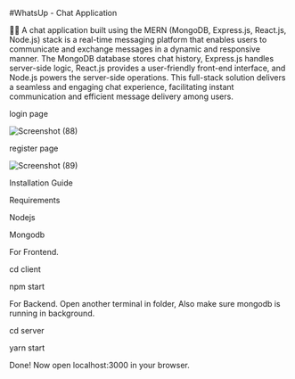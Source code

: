 #WhatsUp - Chat Application


🤷‍♂️ A chat application built using the MERN (MongoDB, Express.js, React.js, Node.js) stack is a real-time messaging platform that enables users to communicate and exchange messages in a dynamic and responsive manner. The MongoDB database stores chat history, Express.js handles server-side logic, React.js provides a user-friendly front-end interface, and Node.js powers the server-side operations. This full-stack solution delivers a seamless and engaging chat experience, facilitating instant communication and efficient message delivery among users.

login page

![Screenshot (88)](https://github.com/rishul25/Mern-chat-App/assets/85450019/a8498e97-5312-48f8-900a-be4c85f28c14)

register page 

![Screenshot (89)](https://github.com/rishul25/Mern-chat-App/assets/85450019/624ba756-1411-4d09-b5f0-b897f2043eba)

Installation Guide

Requirements

Nodejs

Mongodb


For Frontend.

cd client

npm  start

For Backend.
Open another terminal in folder, Also make sure mongodb is running in background.

cd server

yarn start

Done! Now open localhost:3000 in your browser.
